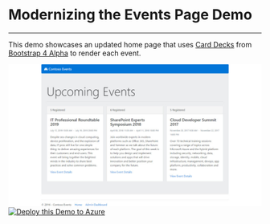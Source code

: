 # Modernizing the Events Page Demo

---

This demo showcases an updated home page that uses [Card Decks](http://v4-alpha.getbootstrap.com/components/card/#decks) from [Bootstrap 4 Alpha](http://v4-alpha.getbootstrap.com/) to render each event.

<img src="/Media/updated_events_page.jpg" />

<a href="https://portal.azure.com/#create/Microsoft.Template/uri/https%3A%2F%2Fraw.githubusercontent.com%2Fseesharprun%2Fazuredevdemo%2Fmodern-events-page%2FARM%2Fazuredeploy.json" target="_blank">
    <img src="http://azuredeploy.net/deploybutton.png" alt="Deploy this Demo to Azure" />
</a>

